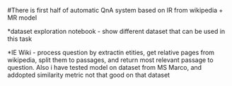 #There is first half of automatic QnA system based on IR from wikipedia + MR model

*dataset exploration notebook - show different dataset that can be used in this task

 
*IE Wiki - process question by extractin etities, get relative pages from wikipedia, split them to passages, and return most relevant passage to question. Also i have tested model on dataset from MS Marco, and  addopted  similarity metric not that good on that dataset